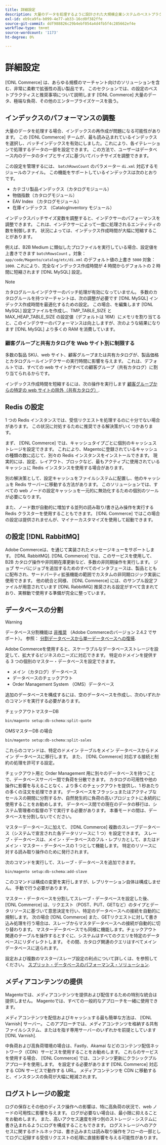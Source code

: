 ```yaml
---
title: 詳細設定
description: 大量のデータを処理するように設計された大規模企業システムのベストプラクティスと推奨事項を確認します。
exl-id: eb9ca9fa-b099-4e77-ab33-16cd0f382ffe
source-git-commit: ddf988826c29b4ebf054a4d4fb5f4c285662ef4e
workflow-type: tm+mt
source-wordcount: '1173'
ht-degree: 0%

---
```


# 詳細設定

[!DNL Commerce] は、あらゆる規模のマーチャント向けのソリューションを含む、非常に柔軟で拡張性の高い製品です。 このセクションでは、の設定のベストプラクティスと推奨事項について説明します [!DNL Commerce] 大量のデータ、極端な負荷、その他のエンタープライズケースを扱う。

## インデックスのパフォーマンスの調整

大量のデータを処理する場合、インデックスの再作成が問題になる可能性があります。 この [!DNL Commerce] チームが、最も読み込まれているインデックスを選択し、バッチインデックスを有効にしました。これにより、各イテレーションで処理するデータの一部を設定できます。 この方法で、ユーザーはデータベース内のデータのタイプとサイズに基づいてバッチサイズを調整できます。

この設定を管理するには、 `batchRowsCount` のパラメーター `di.xml` 対応するモジュールのファイル。 この機能をサポートしているインデックスは次のとおりです。

* カテゴリ製品インデックス（カタログモジュール）
* 物価指数（カタログモジュール）
* EAV Index （カタログモジュール）
* 在庫インデックス （CatalogInventory モジュール）

インデックスバッチサイズ変数を調整すると、インデクサーのパフォーマンスを調整できます。 これは、インデクサーによって一度に処理されるエンティティの数を制御します。 状況によっては、インデックス作成時間が大幅に短縮することがあります。

例えば、B2B Medium に類似したプロファイルを実行している場合、設定値を上書きできます `batchRowsCount` 。対象： `app/code/Magento/catalog/etc/di.xml` のデフォルト値の上書き `5000` 対象： `1000`. これにより、完全なインデックス作成時間が 4 時間からデフォルトの 2 時間に短縮されます [!DNL MySQL] 設定。

>[!NOTE]
>
>カタログルールインデクサーのバッチ処理が有効になっていません。 多数のカタログルールを持つマーチャントは、次の調整が必要です [!DNL MySQL] インデックス作成時間を最適化するための設定。 この場合、を編集します [!DNL MySQL] 設定ファイルを作成し、TMP_TABLE_SIZE とMAX_HEAP_TABLE_SIZE の設定値（デフォルトは 16M）にメモリを割り当てると、このインデクサーのパフォーマンスは向上しますが、次のような結果になります [!DNL MySQL] より多くの RAM を消費しています。

### 顧客グループと共有カタログを Web サイト別に制限する

多数の製品 SKU、web サイト、顧客グループまたは共有カタログが、製品価格とカタログルールインデクサーの実行時間に影響を与えます。 これは、デフォルトでは、すべての web サイトがすべての顧客グループ（共有カタログ）に割り当てられるからです。

インデックス作成時間を短縮するには、次の操作を実行します [顧客グループからの特定の web サイトの除外（共有カタログ）](https://developer.adobe.com/commerce/php/development/components/indexing/optimization/#customer-group-limitations-by-websites).

## Redis の設定

1 つの Redis インスタンスでは、受信リクエストを処理するのに十分でない場合があります。 この状況に対処するために推奨できる解決策がいくつかあります。

まず、 [!DNL Commerce] では、キャッシュタイプごとに個別のキャッシュストレージを設定できます。 これにより、Magentoに登録されているキャッシュの種類の数に応じて、別々の Redis インスタンスをインストールできます。 現実的には、設定、レイアウト、ブロックなど、最もアクティブに使用されているキャッシュに Redis インスタンスを使用する場合があります。

別の解決策として、設定キャッシュをファイルシステムに配置し、他のキャッシュを Redis サーバーに移動する方法があります。 このソリューションでは、すべての web ノードの設定キャッシュを一元的に無効化するための個別のツールが必要になります。

また、ノード数が自動的に増加する並列の読み取り/書き込み操作を実行する Redis クラスターを使用することもできます。 [!DNL Commerce] ではこの場合の設定は提供されませんが、マイナーカスタマイズを使用して起動できます。

## の設定 [!DNL RabbitMQ]

Adobe Commerceは、を通じて実装されたメッセージキューをサポートします。 [!DNL RabbitMQ]. [!DNL Commerce] では、このサービスを使用して、B2B カタログ操作や非同期在庫更新など、多数の非同期操作を実行します。 ジョブ サーバにジョブを追加するためのすべてのインタフェースは、製品とともに配布され、サードパーティ拡張機能の範囲でカスタムの非同期ロジック実装に使用できます。 他の統合と同様、 [!DNL Commerce] には、のサンプル設定ファイルが用意されています [!DNL RabbitMQ] 推奨される設定がすべて含まれており、実稼動で使用する準備が完全に整っています。

## データベースの分割

>[!WARNING]
>
>データベース分割機能は [非推奨](https://community.magento.com/t5/Magento-DevBlog/Deprecation-of-Split-Database-in-Magento-Commerce/ba-p/465187) （Adobe Commerceのバージョン 2.4.2 でサポート）。 参照： [分割データベースから単一データベースへの復帰](../configuration/storage/revert-split-database.md).

Adobe Commerceを使用すると、スケーラブルなデータベースストレージを設定して、拡大するビジネスのニーズに対応できます。 特定のドメインを提供する 3 つの個別のマスター・データベースを設定できます。

* メイン（カタログ）データベース
* データベースのチェックアウト
* Order Management System （OMS）データベース

追加のデータベースを構成するには、空のデータベースを作成し、次のいずれかのコマンドを実行する必要があります。

チェックアウトマスターDB

```bash
bin/magento setup:db-schema:split-quote
```

OMSマスターDB の場合

```bash
bin/magento setup:db-schema:split-sales
```

これらのコマンドは、特定のドメイン テーブルをメイン データベースからドメイン データベースに移行します。 また、 [!DNL Commerce] 対応する接続と制約の処理を許可する設定。

チェックアウト用と Order Management 用に別々のデータベースを持つことで、データベースサーバー間で負荷を分散できます。 カタログの可用性や他の操作に影響を与えることなく、より多くのチェックアウトを提供し、1 秒あたりの多くの注文を処理できます。 データベースをフラッシュまたはアクティブなセールスの期間に分割するか、自然発生的に負荷の高いプロジェクトに永続的に使用することをお勧めします。 データベース間での現在のデータの移行は、システム管理者の監督の下で実行する必要があります。  本番モードの間は、データベースを分割しないでください。

マスターデータベースに加えて、 [!DNL Commerce] 複数のスレーブデータベース（システムで宣言された各データリソースに 1 つ）を設定できます。 スレーブ・データベースは、メイン・データベースのフル・レプリカとして、またはドメイン・マスター・データベースの 1 つとして機能します。 特定のリソースに対する読み取り操作のために発行されます。

次のコマンドを実行して、スレーブ・データベースを追加できます。

```bash
bin/magento setup:db-schema:add-slave
```

このコマンドは構成の変更を実行しますが、レプリケーション自体は構成しません。 手動で行う必要があります。

マスター・データベースを分割してスレーブ・データベースを設定した後、 [!DNL Commerce] は、リクエスト（POST、PUT、GETなど）のタイプとデータリソースに基づいて意思決定を行い、特定のデータベースへの接続を自動的に規制します。 次の場合 [!DNL Commerce] また、GETリクエストに対して書き込み処理を行う場合は、スレーブからマスタデータベースへの接続が自動的に切り替わります。 マスターデータベースでも同様に機能します。チェックアウト関連のテーブルを操作するとすぐに、システムはすべてのクエリを特定のデータベースにリダイレクトします。 その間、カタログ関連のクエリはすべてメインデータベースに送られます。

設定および複数のマスター/スレーブ設定の利点について詳しくは、を参照してください。
[スプリット・データベースのパフォーマンス・ソリューション](../configuration/storage/multi-master.md).

## メディアコンテンツの提供

Magentoでは、メディアコンテンツを提供および配信するための特別な統合は提供しません。 Magentoでは、すべての一般的なアプローチを一緒に使用できます。

メディアコンテンツを配信およびキャッシュする最も簡単な方法は、 [!DNL Varnish] サーバー。 このアプローチでは、メディアコンテンツを格納する共有ファイルシステム、またはを指す専用サーバーのいずれかを前提としています [!DNL Varnish].

中負荷および高負荷環境の場合は、Fastly、Akamai などのコンテンツ配信ネットワーク（CDN）サービスを使用することをお勧めします。 これらのサービスを使用する場合、 [!DNL Commerce] では、コンテンツ更新にクラシックプルアプローチを使用します。 を設定する必要があります [!DNL Commerce] 対応する CDN サービスで動作する URL。 メディアコンテンツを CDN に移動すると、インスタンスの負荷が大幅に軽減されます。

## ログストレージの設定

ログの保存とその他のディスク操作への影響は、特に高負荷の状況で、web ノードの可用性に影響を与えます。 ログが必要ない場合は、最小限に抑えることをお勧めします。 また、高いアクセス速度を持つ別のストレージ・システムに書き込まれるようにログを構成することもできます。 ログストレージへのアクセスに関するボトルネックは、書き込みまたは読み取り操作をフローの一部としてログに記録する受信リクエストの処理に直接影響を与える可能性があります。
